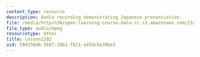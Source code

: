 ```yaml
---
content_type: resource
description: Audio recording demonstrating Japanese pronunciation.
file: /media/https%3A/open-learning-course-data-rc.s3.amazonaws.com/21g-504-japanese-iv-spring-2009/504250d6568718b1f621a45dc6a30be2_Lesson22B2.mp3
file_type: audio/mpeg
resourcetype: Other
title: Lesson22B2
uid: 504250d6-5687-18b1-f621-a45dc6a30be2
---
```

